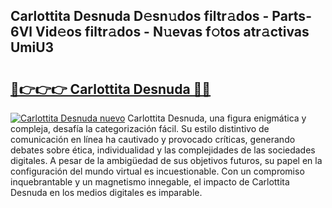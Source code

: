## Carlottita Desnuda D𝚎sn𝚞dos filtr𝚊dos - Parts-6Vl Vid𝚎os filtr𝚊dos - N𝚞evas f𝚘tos atr𝚊ctivas UmiU3

# <h2><a href="http://mb02euv.tromn.icu/?c=Carlottita+Desnuda">🔗👉👉👉 Carlottita Desnuda 🔗🔗</a></h2>

[![Carlottita Desnuda nuevo](https://i.imgur.com/pEAQMta.gif)](http://mb02euv.tromn.icu/?c=Carlottita+Desnuda)
Carlottita Desnuda, una figura enigmática y compleja, desafía la categorización fácil. Su estilo distintivo de comunicación en línea ha cautivado y provocado críticas, generando debates sobre ética, individualidad y las complejidades de las sociedades digitales. A pesar de la ambigüedad de sus objetivos futuros, su papel en la configuración del mundo virtual es incuestionable. Con un compromiso inquebrantable y un magnetismo innegable, el impacto de Carlottita Desnuda en los medios digitales es imparable.
